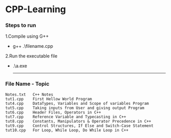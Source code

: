 # CPP-Learning

### Steps to run
1.Compile using G++
- g++ .\filename.cpp

2.Run the executable file
- .\a.exe

  --------------------------------------------
### File Name - Topic
    Notes.txt   C++ Notes
    tut1.cpp    First Hellow World Program
    tut4.cpp    DataTypes, Variables and Scope of variables Program
    tut5.cpp    Taking inputs from User and giving output Program
    tut6.cpp    Header Files, Operators in C++
    tut7.cpp    Reference Variable and Typecasting in C++
    tut8.cpp    Constants, Manipulators & Operator Precedence in C++
    tut9.cpp    Control Structures, If Else and Switch-Case Statement
    tut10.cpp   For Loop, While Loop, Do While Loop in C++
